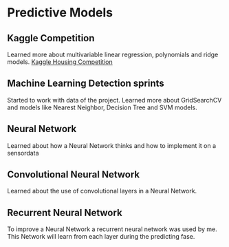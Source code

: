 # Predictive Models

 ## Kaggle Competition
 Learned more about multivariable linear regression, polynomials and ridge models. [Kaggle Housing Competition](2.2_Kaggle_Housing_Competition.pdf)
 
 ## Machine Learning Detection sprints
 Started to work with data of the project. Learned more about GridSearchCV and models like Nearest Neighbor, Decision Tree and  SVM models.

## Neural Network
Learned about how a Neural Network thinks and how to implement it on a sensordata

## Convolutional Neural Network
Learned about the use of convolutional layers in a Neural Network. 

## Recurrent Neural Network
To improve a Neural Network a recurrent neural network was used by me. This Network will learn from each layer during the predicting fase.

